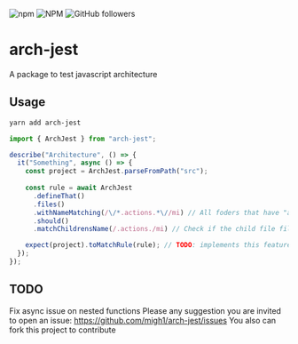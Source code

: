 ![npm](https://img.shields.io/npm/v/arch-jest)
![NPM](https://img.shields.io/npm/l/arch-jest)
![GitHub followers](https://img.shields.io/github/followers/migh1?label=%40migh1&style=social)

# arch-jest

A package to test javascript architecture

## Usage

```bash
yarn add arch-jest
```

```javascript
import { ArchJest } from "arch-jest";

describe("Architecture", () => {
  it("Something", async () => {
    const project = ArchJest.parseFromPath("src");
    
    const rule = await ArchJest
      .defineThat()
      .files()
      .withNameMatching(/\/*.actions.*\//mi) // All foders that have "actions" in the name
      .should()
      .matchChildrensName(/.actions./mi) // Check if the child file filtered before has "actions" on its name

    expect(project).toMatchRule(rule); // TODO: implements this feature
  });
});
```

## TODO

Fix async issue on nested functions
Please any suggestion you are invited to open an issue: https://github.com/migh1/arch-jest/issues
You also can fork this project to contribute 

